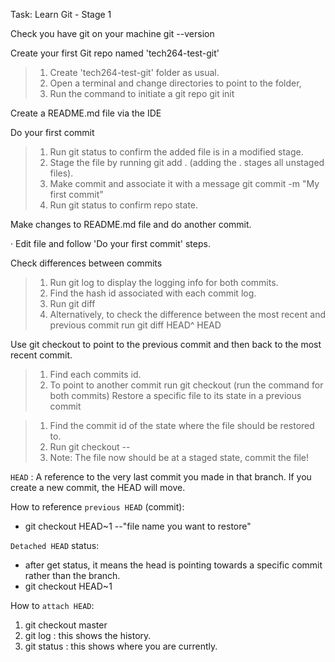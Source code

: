 Task: Learn Git - Stage 1

Check you have git on your machine git --version

Create your first Git repo named 'tech264-test-git'

> 1. Create 'tech264-test-git' folder as usual.
> 2. Open a terminal and change directories to point to the folder,
> 3. Run the command to initiate a git repo git init

Create a README.md file via the IDE

Do your first commit
> 1. Run git status to confirm the added file is in a modified stage.
> 2. Stage the file by running git add . (adding the . stages all unstaged files).
> 3. Make commit and associate it with a message git commit -m "My first commit"
> 4. Run git status to confirm repo state.

Make changes to README.md file and do another commit.

· Edit file and follow 'Do your first commit' steps.

Check differences between commits

> 1. Run git log to display the logging info for both commits.
> 2. Find the hash id associated with each commit log.
> 3. Run git diff <hash-id1> <hash-id2>
> 4. Alternatively, to check the difference between the most recent and previous commit run git diff HEAD^ HEAD

Use git checkout to point to the previous commit and then back to the most recent commit.

> 1. Find each commits id.
> 2. To point to another commit run git checkout <hash-id> (run the command for both commits)
Restore a specific file to its state in a previous commit

> 1. Find the commit id of the state where the file should be restored to.
> 2. Run git checkout <hash-id> -- <file-name>
> 3. Note: The file now should be at a staged state, commit the file!

`HEAD` : A reference to the very last commit you made in that branch.
If you create a new commit, the HEAD will move.

How to reference `previous HEAD` (commit):

* git checkout HEAD~1 --"file name you want to restore"

`Detached HEAD` status:
* after get status, it means the head is pointing towards a specific commit rather than the branch.
* git checkout HEAD~1 <file name>

How to `attach HEAD`:
1. git checkout master
2. git log : this shows the history.
3. git status : this shows where you are currently.



